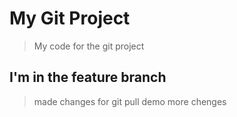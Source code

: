 # My Git Project
> My code for the git project
## I'm in the feature branch
> made changes for git pull demo
> more chenges